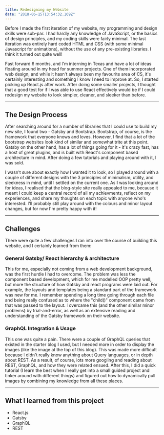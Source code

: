 ```yaml
---
title: Redesigning my Website
date: "2018-06-15T13:54:32.169Z"
---
```


Before I made the first iteration of my website, my programming and design
skills were sub-par. I had hardly any knowledge of JavaScript, or
the basics of design principles, and my coding skills were fairly minimal. The last
iteration was entirely hard coded HTML and CSS (with some minimal Javascript for animations),
without the use of any pre-existing libraries. I think it turned out quite well!

Fast forward 6 months, and I'm interning in Texas and have a lot of ideas floating
around in my head for summer projects. One of them incorporated web design, and while it hasn't always been 
my favourite area of CS, it's certainly interesting and something I know I need to improve at.
So, I started picking up React.js after work. After doing some smaller projects, I thought that a good test for if I was able to use React effectively would be if I could redesign my website to look simpler, cleaner, and sleeker than before.

*** 

## The Design Process

After searching around for a number of libraries that I could use to build my new site,
I found two - Gatsby and Bootstrap. Bootstrap, of course, is the framework that everyone knows
and loves. However, I find that a lot of the bootstrap websites look kind of similar and somewhat
trite at this point. Gatsby on the other hand, has a lot of things going for it - it's crazy fast,
has a host of great plugins, and is built with React's component based architecture in mind. After
doing a few tutorials and playing around with it, I was sold.

I wasn't sure about exactly how I wanted it to look, so I played around with a couple of different designs
with the 3 principles of minimalism, utility, and sleekness in mind, until I settled on the current one. As I 
was looking around for ideas, I realised that the blog-style site really appealed to me, because it meant I could
keep a central record of all my achievments, reflect on my experiences, and share my thoughts on each topic with
anyone who's interested. I'll probably still play around with the colours and minor layout changes, but for now I'm pretty happy with it! 

***

## Challenges

There were quite a few challenges I ran into over the course of building this website, and I certainly learned
from them:

### General Gatsby/ React hierarchy & architecture

This for me, especially not coming from a web development background, was the first hurdle I had to overcome.
The problem was less the component based development, which for me modelled OOP pretty well, but more the structure
of how Gatsby and react programs were laid out. For example, the layouts and templates being a standard part of the
framework was new for me. I remember spending a long time going through each file and being really confused as to
where the "child()" component came from that was passed to the layout. I overcame this (and the other similar minor problems)
by trial-and-error, as well as an extensive reading and understanding of the Gatsby framework on their website.

### GraphQL Integration & Usage

This one was quite a pain. There were a couple of GraphQL queries that existed in the starter blog I used, but I needed more
in order to display the images (like the image at the top of this blog). This was made more difficult because I didn't really
know anything about Query languages, or in depth about REST. As a result, of course, lots more googling and reading about REST,
GraphQL, and how they were related ensued. After this, I did a quick tutorial (I learn the best when I really get into a small
guided project and tinker around with different things) and figured out how to dynamically pull images by combining my knowledge from
all these places.

***
## What I learned from this project 

- React.js
- Gatsby
- GraphQL
- REST





